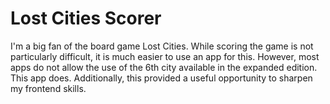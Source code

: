 # Lost Cities Scorer

I'm a big fan of the board game Lost Cities.
While scoring the game is not particularly difficult, it is much easier to use an app for this.
However, most apps do not allow the use of the 6th city available in the expanded edition.
This app does.
Additionally, this provided a useful opportunity to sharpen my frontend skills.
